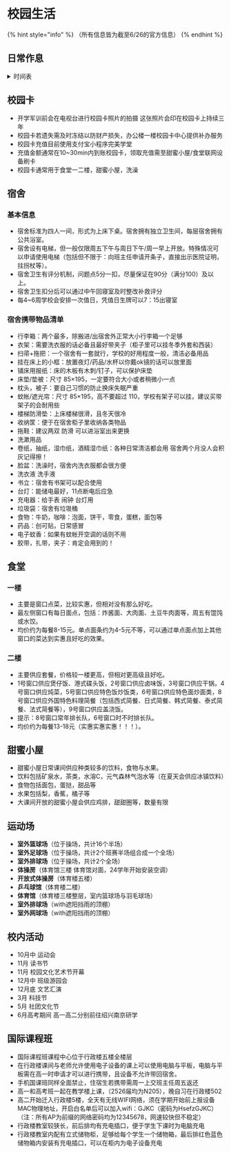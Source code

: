 # 校园生活

{% hint style="info" %}
（所有信息皆为截至6/26的官方信息）
{% endhint %}

## 日常作息

<details>

<summary>时间表</summary>

6：00 宿舍通电，宿舍楼允许进出

6：30 起床铃《Yesterday once more》打响

7：00 打铃 宿舍关门 除值日生外住宿生需按时出宿舍 不然会被开违纪单

7：50 上午第一节课上课

8：40 上午第二节课上课

9：20 大课间出操 周一晨会需穿正装 周二周四广播操 周三周五太极拳

9：50 上午第三节课上课

10：40 上午第四节课上课

11：30 上午第五节课上课

12：10\~13：15 午休

13：15 下午第一节课上课

14：05 下午第二节课上课

15：00 下午第三节课上课

15：50 下午第四节课上课

16：30\~18：00 放学 走读生离校（注 走读生可以参加晚自习）住宿生休息

18：00\~19：00 第一节晚自习

19：10\~20：10 第二节晚自习

20：10\~20：30 晚自习大课间 持续二十分钟

20：30\~21：20 第三节晚自习

21：20 宿舍开门 食堂开放夜宵

22：30 走廊及寝室大灯熄灯

23：00 全宿舍除洗手间断电 宿管查寝查关灯

</details>

## 校园卡

* 开学军训前会在电视台进行校园卡照片的拍摄 这张照片会印在校园卡上持续三年
* 校园卡若遗失需及时冻结以防财产损失，办公楼一楼校园卡中心提供补办服务
* 校园卡充值目前使用支付宝小程序完美学堂
* 充值金额通常在10\~30min内到账校园卡，领取充值需至甜蜜小屋/食堂联网设备刷卡
* 校园卡通常用于食堂一二楼，甜蜜小屋，洗澡

## 宿舍

### 基本信息

* 宿舍标准为四人一间，形式为上床下桌。宿舍拥有独立卫生间，每层宿舍拥有公共浴室。
* 宿舍设有电梯，但一般仅限周五下午与周日下午/周一早上开放。特殊情况可以申请使用电梯（包括但不限于：向班主任申请开条子，直接出示医院证明，拄拐杖等）。
* 宿舍卫生有评分机制，问题点5分一扣，尽量保证在90分（满分100）及以上。
* 宿舍卫生扣分后可以通过中午回寝室及时整改补救评分
* 每4\~6周学校会安排一次值日，凭值日生牌可以7：15出寝室

### 宿舍携带物品清单

* 行李箱：两个最多，除搬进/出宿舍外正常大小行李箱一个足够
* 衣架：需要洗衣服的话必备且最好带夹子（柜子里可以挂冬季外套和西装）
* 扫帚+拖把：一个宿舍有一套就行，学校的好用程度一般，清洁必备用品
* 挂在床上的小框：放置夜灯/药品/水杯以你戴ok镜的话可以放里面
* 铺床用报纸：床的木板有木刺/钉子，可以保护床垫
* 床垫/垫被：尺寸 85×195，一定要符合大小或者稍微小一点
* 枕头，被子：要自己习惯的防止换床失眠严重
* 蚊帐/遮光帘：尺寸 85×195，高不要超过 110，学校有架子可以挂，建议买带架子的会耐用些
* 楼梯防滑垫：上床楼梯很滑，且冬天很冷
* 收纳筐：便于在宿舍柜子里收纳各类物品
* 拖鞋：建议两双 防滑 可以进浴室出来更换
* 洗漱用品
* 卷纸，抽纸，湿巾纸，酒精湿巾纸：各种日常清洁都会用 宿舍两个月没人会积灰记得擦！
* 脸盆：洗澡时，宿舍内洗衣服都会很方便
* 洗衣液 洗手液
* 书立：宿舍有书架可以配合使用
* 台灯：能储电最好，11点断电后应急
* 充电器：给手表 闹钟 台灯用
* 垃圾袋：宿舍有垃圾桶
* 食物：牛奶，咖啡：泡面，饼干，零食，蛋糕，面包等
* 药品：创可贴，日常感冒
* 电子蚊香：如果有蚊帐开空调的话则不用
* 胶带，扎带，夹子：肯定会用到的！

## 食堂

### 一楼

* 主要是窗口点菜，比较实惠，但相对没有那么好吃。
* 最左侧窗口有每日面点，包括：炸酱面、大肉面、土豆牛肉面等，周五有馄饨或水饺。
* 均价约为每餐8-15元。单点面条约为4-5元不等，可以通过单点面点加上其他窗口的菜达到实惠且好吃的效果。

### 二楼

* 主要供应套餐，价格较一楼更高，但相对更高级且好吃。
* 1号窗口供应煲仔饭、港式碟头饭，2号窗口供应卤味饭，3号窗口供应干锅，4号窗口供应炖菜，5号窗口供应特色饭炒饭类，6号窗口供应特色面炒面类，8号窗口供应外国特色料理简餐（包括西式简餐、日式简餐、韩式简餐、泰式简餐、法式简餐等），9号窗口供应盖浇饭。
* 提示：8号窗口常年排长队，6号窗口时不时排长队。
* 均价约为每餐13-18元（实惠实惠实惠！！！）。

## 甜蜜小屋

* 甜蜜小屋日常课间供应种类较多的饮料，食物与水果。
* 饮料包括矿泉水，茶类，水溶C，元气森林气泡水等（在夏天会供应冰镇饮料）
* 食物包括面包，蛋挞，甜品等
* 水果包括梨，香蕉，橘子等
* 大课间开放的甜蜜小屋会供应鸡排，甜甜圈等，数量有限

## 运动场

* **室外篮球场**（位于操场，共计16个半场）
* **室外足球场**（位于操场，共计2个班赛半场组合成一个全场）
* **室外排球场**（位于操场，共计2个全场）
* **体操房**（体育馆三楼 体育馆对面，24学年开始安装空调）
* **开放式体操房**（体育楼五楼）
* **乒乓球馆**（体育楼二楼）
* **体育馆**（体育楼三楼整层，室内篮球场与羽毛球场）
* **室外排球场**（with遮阳挡雨的顶棚）
* **室外网球场**（with遮阳挡雨的顶棚）

## 校内活动

* 10月中 运动会
* 11月 读书节
* 11月 校园文化艺术节开幕
* 12月中 班级游园会
* 12月底 文艺汇演
* 3月 科技节
* 5月 社团文化节
* 6月高考期间 高一高二分别前往绍兴南京研学

## 国际课程班

* 国际课程班课程中心位于行政楼五楼全楼层
* 在行政楼课间与老师允许使用电子设备的课上可以使用电脑与平板，电脑与平板需在高一时申请才可以进行携带，且设备不允许带回宿舍。
* 手机国课班同样全面禁止，住宿生若携带需周一上交班主任周五返还
* 高一和高考班一起在教学楼上课，（2526届均为N205），晚自习在行政楼502
* 高二开始迁入行政楼5楼，全天有无线WIFI网络，须在学期开始前上报设备MAC物理地址，开启白名单后可以加入wifi：GJKC（密码为HsefzGJKC） （注：所有AP为前缀的网络密码均为12345678，网速较快但不稳定）
* 行政楼教室较狭长，前后排均有充电插口，便于学生下课时为电脑充电
* 行政楼教室内配有立式储物柜，足够给每个学生一个储物箱，最后排红色蓝色储物箱内安装有充电插口，可以在柜内为电子设备充电
